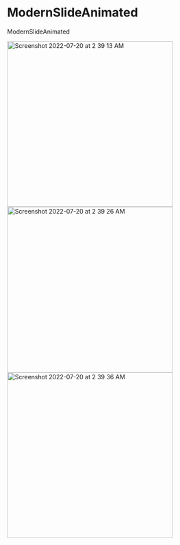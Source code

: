 # ModernSlideAnimated
ModernSlideAnimated


<img width="387" alt="Screenshot 2022-07-20 at 2 39 13 AM" src="https://user-images.githubusercontent.com/73903627/179848867-968277ed-8ce6-4b43-9973-18f5da8d7154.png">
<img width="387" alt="Screenshot 2022-07-20 at 2 39 26 AM" src="https://user-images.githubusercontent.com/73903627/179848892-3a075b5e-c0fe-4ae4-a913-3b3681582c63.png">
<img width="387" alt="Screenshot 2022-07-20 at 2 39 36 AM" src="https://user-images.githubusercontent.com/73903627/179848912-077acbbd-3af6-4ba3-988d-4d19b5012c0a.png">
